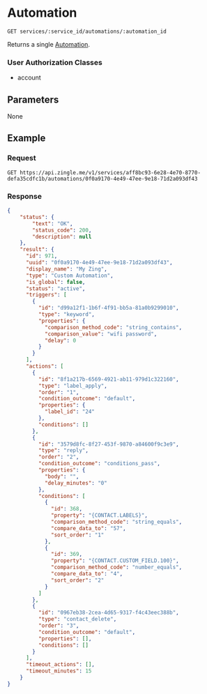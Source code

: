 # Automation 

    GET services/:service_id/automations/:automation_id
    
Returns a single [Automation].

### User Authorization Classes 
* account

## Parameters
None

## Example
### Request

    GET https://api.zingle.me/v1/services/aff8bc93-6e28-4e70-8770-defa35cdfc1b/automations/0f0a9170-4e49-47ee-9e18-71d2a093df43

### Response
``` json
{
    "status": {
        "text": "OK",
        "status_code": 200,
        "description": null
    },
    "result": {
      "id": 971,
      "uuid": "0f0a9170-4e49-47ee-9e18-71d2a093df43",
      "display_name": "My Zing",
      "type": "Custom Automation",
      "is_global": false,
      "status": "active",
      "triggers": [
        {
          "id": "d99a12f1-1b6f-4f91-bb5a-81a0b9299010",
          "type": "keyword",
          "properties": {
            "comparison_method_code": "string_contains",
            "comparison_value": "wifi password",
            "delay": 0
          }
        }
      ],
      "actions": [
        {
          "id": "8f1a217b-6569-4921-ab11-979d1c322160",
          "type": "label_apply",
          "order": "1",
          "condition_outcome": "default",
          "properties": {
            "label_id": "24"
          },
          "conditions": []
        },
        {
          "id": "3579d8fc-8f27-453f-9870-a84600f9c3e9",
          "type": "reply",
          "order": "2",
          "condition_outcome": "conditions_pass",
          "properties": {
            "body": "",
            "delay_minutes": "0"
          },
          "conditions": [
            {
              "id": 368,
              "property": "{CONTACT.LABELS}",
              "comparison_method_code": "string_equals",
              "compare_data_to": "57",
              "sort_order": "1"
            },
            {
              "id": 369,
              "property": "{CONTACT.CUSTOM_FIELD.100}",
              "comparison_method_code": "number_equals",
              "compare_data_to": "4",
              "sort_order": "2"
            }
          ]
        },
        {
          "id": "0967eb38-2cea-4d65-9317-f4c43eec388b",
          "type": "contact_delete",
          "order": "3",
          "condition_outcome": "default",
          "properties": [],
          "conditions": []
        }
      ],
      "timeout_actions": [],
      "timeout_minutes": 15
    }
}
```

[Overview - Request Modifiers]: /README.md#request-modifiers
[Automation]: README.md
